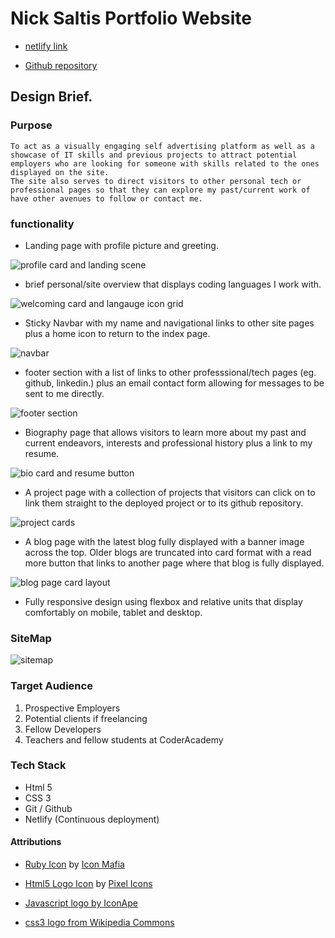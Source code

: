 # Nick Saltis Portfolio Website

* [netlify link]()

* [Github repository](https://github.com/NicholasSaltis/Portfolio-Website)

## Design Brief.

### Purpose

    To act as a visually engaging self advertising platform as well as a showcase of IT skills and previous projects to attract potential employers who are looking for someone with skills related to the ones displayed on the site. 
    The site also serves to direct visitors to other personal tech or professional pages so that they can explore my past/current work of have other avenues to follow or contact me.

### functionality

* Landing page with profile picture and greeting.

![profile card and landing scene](./docs/index-page-profile-card.png)

* brief personal/site overview that displays coding languages I work with.

![welcoming card and langauge icon grid](./docs/greeting-and-iconGrid.png)

* Sticky Navbar with my name and navigational links to other site pages plus a home icon to return to the index page. 

![navbar](./docs/Navbar.png)

* footer section with a list of links to other professsional/tech pages (eg. github, linkedin.) plus an email contact form allowing for messages to be sent to me directly.

![footer section](./docs/Footer-section.png)

* Biography page that allows visitors to learn more about my past and current endeavors, interests and professional history plus a link to my resume.

![bio card and resume button](./docs/Bio-page.png)

* A project page with a collection of projects that visitors can click on to link them straight to the deployed project or to its github repository.

![project cards](./docs/project-cards.png)

* A blog page with the latest blog fully displayed with a banner image across the top. Older blogs are truncated into card format with a read more button that links to another page where that blog is fully displayed.

![blog page card layout](./docs/Blog-Page.png)

* Fully responsive design using flexbox and relative units that display comfortably on mobile, tablet and desktop.

### SiteMap

![sitemap](./docs/Portfolio-SiteMap.png)

### Target Audience

1. Prospective Employers
1. Potential clients if freelancing
1. Fellow Developers
1. Teachers and fellow students at CoderAcademy

### Tech Stack 

* Html 5
* CSS 3
* Git / Github
* Netlify (Continuous deployment)

#### Attributions

* [Ruby Icon](https://iconscout.com/icons/ruby) by [Icon Mafia](https://iconscout.com/contributors/icon-mafia)

* [Html5 Logo Icon](https://iconscout.com/icons/html5) by [Pixel Icons](https://iconscout.com/contributors/pixel-icons)

* [Javascript logo by IconApe](https://iconape.com/javascript-logo-logo-icon-svg-png.html)

* [css3 logo from Wikipedia Commons](https://upload.wikimedia.org/wikipedia/commons/d/d5/CSS3_logo_and_wordmark.svg)
